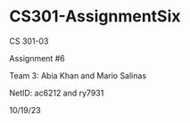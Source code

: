 # CS301-AssignmentSix

CS 301-03

Assignment #6

Team 3: Abia Khan and Mario Salinas

NetID: ac6212 and ry7931

10/19/23
